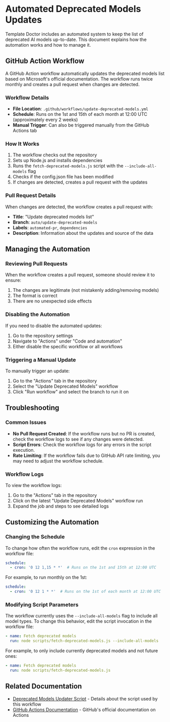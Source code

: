 # Automated Deprecated Models Updates

Template Doctor includes an automated system to keep the list of deprecated AI models up-to-date. This document explains how the automation works and how to manage it.

## GitHub Action Workflow

A GitHub Action workflow automatically updates the deprecated models list based on Microsoft's official documentation. The workflow runs twice monthly and creates a pull request when changes are detected.

### Workflow Details

- **File Location**: `.github/workflows/update-deprecated-models.yml`
- **Schedule**: Runs on the 1st and 15th of each month at 12:00 UTC (approximately every 2 weeks)
- **Manual Trigger**: Can also be triggered manually from the GitHub Actions tab

### How It Works

1. The workflow checks out the repository
2. Sets up Node.js and installs dependencies
3. Runs the `fetch-deprecated-models.js` script with the `--include-all-models` flag
4. Checks if the config.json file has been modified
5. If changes are detected, creates a pull request with the updates

### Pull Request Details

When changes are detected, the workflow creates a pull request with:

- **Title**: "Update deprecated models list"
- **Branch**: `auto/update-deprecated-models`
- **Labels**: `automated-pr`, `dependencies`
- **Description**: Information about the updates and source of the data

## Managing the Automation

### Reviewing Pull Requests

When the workflow creates a pull request, someone should review it to ensure:

1. The changes are legitimate (not mistakenly adding/removing models)
2. The format is correct
3. There are no unexpected side effects

### Disabling the Automation

If you need to disable the automated updates:

1. Go to the repository settings
2. Navigate to "Actions" under "Code and automation"
3. Either disable the specific workflow or all workflows

### Triggering a Manual Update

To manually trigger an update:

1. Go to the "Actions" tab in the repository
2. Select the "Update Deprecated Models" workflow
3. Click "Run workflow" and select the branch to run it on

## Troubleshooting

### Common Issues

- **No Pull Request Created**: If the workflow runs but no PR is created, check the workflow logs to see if any changes were detected.
- **Script Errors**: Check the workflow logs for any errors in the script execution.
- **Rate Limiting**: If the workflow fails due to GitHub API rate limiting, you may need to adjust the workflow schedule.

### Workflow Logs

To view the workflow logs:

1. Go to the "Actions" tab in the repository
2. Click on the latest "Update Deprecated Models" workflow run
3. Expand the job and steps to see detailed logs

## Customizing the Automation

### Changing the Schedule

To change how often the workflow runs, edit the `cron` expression in the workflow file:

```yaml
schedule:
  - cron: '0 12 1,15 * *'  # Runs on the 1st and 15th at 12:00 UTC
```

For example, to run monthly on the 1st:

```yaml
schedule:
  - cron: '0 12 1 * *'  # Runs on the 1st of each month at 12:00 UTC
```

### Modifying Script Parameters

The workflow currently uses the `--include-all-models` flag to include all model types. To change this behavior, edit the script invocation in the workflow file:

```yaml
- name: Fetch deprecated models
  run: node scripts/fetch-deprecated-models.js --include-all-models
```

For example, to only include currently deprecated models and not future ones:

```yaml
- name: Fetch deprecated models
  run: node scripts/fetch-deprecated-models.js
```

## Related Documentation

- [Deprecated Models Updater Script](../development/DEPRECATED_MODELS_UPDATER.md) - Details about the script used by this workflow
- [GitHub Actions Documentation](https://docs.github.com/en/actions) - GitHub's official documentation on Actions